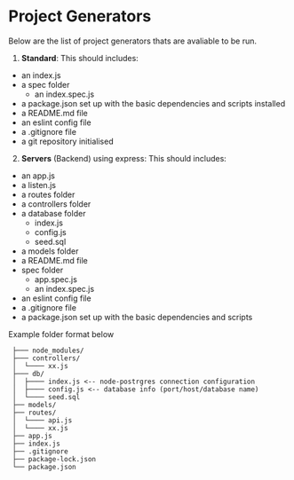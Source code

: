 # Project Generators

Below are the list of project generators thats are avaliable to be run.

1. **Standard**:
   This should includes:

- an index.js
- a spec folder
  - an index.spec.js
- a package.json set up with the basic dependencies and scripts installed
- a README.md file
- an eslint config file
- a .gitignore file
- a git repository initialised

2. **Servers** (Backend) using express:
   This should includes:

- an app.js
- a listen.js
- a routes folder
- a controllers folder
- a database folder
  - index.js
  - config.js
  - seed.sql
- a models folder
- a README.md file
- spec folder
  - app.spec.js
  - an index.spec.js
- an eslint config file
- a .gitignore file
- a package.json set up with the basic dependencies and scripts

Example folder format below

```
 ├─── node_modules/
 ├─── controllers/
 │  └──── xx.js
 ├─── db/
 │  ├──── index.js <-- node-postrgres connection configuration
 │  ├──── config.js <-- database info (port/host/database name)
 │  └──── seed.sql
 ├── models/
 ├── routes/
 │  └──── api.js
 │  └──── xx.js
 ├── app.js
 ├── index.js
 ├── .gitignore
 ├── package-lock.json
 └── package.json
```
